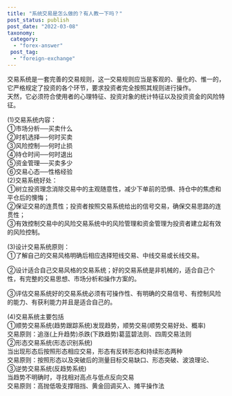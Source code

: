 ```yaml
---
title: "系统交易是怎么做的？有人教一下吗？"
post_status: publish
post_date: "2022-03-08"
taxonomy:
 category: 
  - "forex-answer"
 post_tag: 
  - "foreign-exchange"
---
```


交易系统是一套完善的交易规则，这一交易规则应当是客观的、量化的、惟一的，它严格规定了投资的各个环节，要求投资者完全按照其规则进行操作。  
天然，它必须符合使用者的心理特征、投资对象的统计特征以及投资资金的风险特征。  
  
(1)交易系统内容：  
①市场分析──买卖什么  
②时机选择──何时买卖  
③风险控制──何时止损  
④持仓时间──何时退出  
⑤资金管理──买卖多少  
⑥交易心态──性格经验  
(2)交易系统好处：  
①树立投资理念消除交易中的主观随意性，减少下单前的恐惧、持仓中的焦虑和平仓后的懊悔；  
②保证交易的连贯性；投资者按照交易系统给出的信号交易，确保交易思路的连贯性；  
③有效控制交易中的风险交易系统中的风险管理和资金管理为投资者建立起有效的风险控制。  
  
(3)设计交易系统原则：  
①了解自己的交易风格明确后相应选择短线交易、中线交易或长线交易。  
  
②设计适合自己交易风格的交易系统；好的交易系统是非机械的，适合自己个性，有完整的交易思想、市场分析和操作方案的。  
  
③评估交易系统好的交易系统必须有可操作性、有明确的交易信号、有控制风险的能力、有获利能力并且是适合自己的。  
  
(4)交易系统主要包括  
①顺势交易系统(趋势跟踪系统)发现趋势，顺势交易(顺势交易好处、概率)  
交易原则：追涨(上升趋势)杀跌(下跌趋势)葛蓝碧法则、四周交易法则  
②形态交易系统(形态识别系统)  
当出现形态后按照形态相应交易，形态有反转形态和持续形态两种  
交易原则：按照形态以及突破后的测量目标交易缺口、形态突破、波浪理论、  
③逆势交易系统(反趋势系统)  
当趋势不明确时，寻找相对高点与低点反向交易  
交易原则：高抛低吸支撑阻挡、黄金回调买入、摊平操作法
